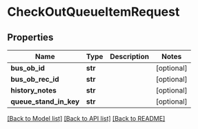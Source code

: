 # CheckOutQueueItemRequest

## Properties
Name | Type | Description | Notes
------------ | ------------- | ------------- | -------------
**bus_ob_id** | **str** |  | [optional] 
**bus_ob_rec_id** | **str** |  | [optional] 
**history_notes** | **str** |  | [optional] 
**queue_stand_in_key** | **str** |  | [optional] 

[[Back to Model list]](../README.md#documentation-for-models) [[Back to API list]](../README.md#documentation-for-api-endpoints) [[Back to README]](../README.md)


